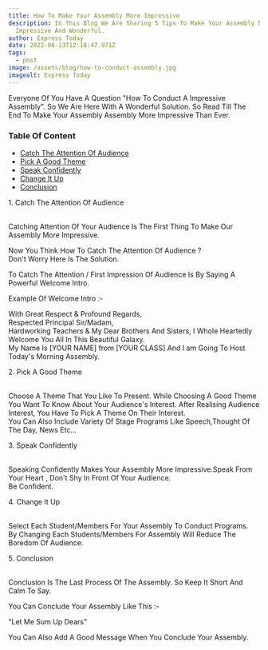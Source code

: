 ```yaml
---
title: How To Make Your Assembly More Impressive
description: In This Blog We Are Sharing 5 Tips To Make Your Assembly More
  Impressive And Wonderful.
author: Express Today
date: 2022-06-13T12:18:47.971Z
tags:
  - post
image: /assets/blog/how-to-conduct-assembly.jpg
imagealt: Express Today
---
```

Everyone Of You Have A Question "How To Conduct A Impressive Assembly". So We Are Here With A Wonderful Solution. So Read Till The End To Make Your Assembly Assembly More Impressive Than Ever.

### Table Of Content

* [Catch The Attention Of Audience](#id-attention)
* [Pick A Good Theme](#id-theme)
* [Speak Confidently](#id-speak)
* [Change It Up](#id-change)
* [Conclusion](#id-conclusion)

<div id='id-attention'>
1. Catch The Attention Of Audience 
</div>
</br>

Catching Attention Of Your Audience Is The First Thing To Make Our Assembly More Impressive.</br>

Now You Think How To Catch The Attention Of Audience ?</br>
Don't Worry Here Is The Solution.</br>

To Catch The Attention / First Impression Of Audience Is By Saying A Powerful Welcome Intro.</br>

Example Of Welcome Intro :-</br>

With Great Respect & Profound Regards,</br>
Respected Principal Sir/Madam,</br>
Hardworking Teachers & My Dear Brothers And Sisters, I Whole Heartedly Welcome You All In This Beautiful Galaxy.</br>
My Name Is [YOUR NAME] from [YOUR CLASS] And I am Going To Host Today's Morning Assembly.</br>

<div id='id-theme'>
2. Pick A Good Theme
</div>
</br>

Choose A Theme That You Like To Present. While Choosing A Good Theme You Want To Know About Your Audience's Interest. After Realising Audience Interest, You Have To Pick A Theme On Their Interest.</br>
You Can Also Include Variety Of Stage Programs Like Speech,Thought Of The Day, News Etc...</br>

<div id='id-speak'>
3. Speak Confidently
</div>
</br>

Speaking Confidently Makes Your Assembly More Impressive.Speak From Your Heart ,  Don't Shy In Front Of Your Audience.</br>
Be Confident.</br>

<div id='id-change'>
4. Change It Up
</div>
</br>

Select Each Student/Members For Your Assembly To Conduct Programs.</br> By Changing Each Students/Members For Assembly Will Reduce The Boredom Of Audience.</br>

 <div id='id-conclusion'>
5. Conclusion
</div>
</br>

Conclusion Is The Last Process Of The Assembly. So Keep It Short And Calm To Say.</br> 

You Can Conclude Your Assembly Like This :- </br>

"Let Me Sum Up Dears"</br>

You Can Also Add A Good Message When You Conclude Your Assembly.